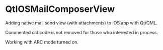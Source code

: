 # QtIOSMailComposerView
Adding native mail send view (with attachments) to iOS app with Qt/QML.

Commented old code is not removed for those who interested in process.

Working with ARC mode turned on.
